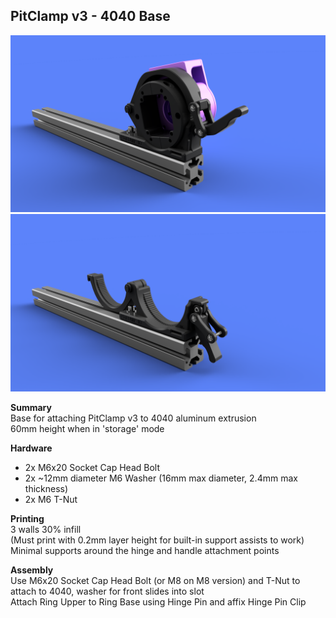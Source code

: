 ## PitClamp v3 - 4040 Base
![PitClamp v3 - 4040 Base](Images/Loosened_With_Baseplate.png)  
![PitClamp v3 - 4040 Base](Images/Fully_Open.png)  

**Summary**  
Base for attaching PitClamp v3 to 4040 aluminum extrusion  
60mm height when in 'storage' mode  

**Hardware**  
- 2x M6x20 Socket Cap Head Bolt
- 2x ~12mm diameter M6 Washer (16mm max diameter, 2.4mm max thickness)
- 2x M6 T-Nut

**Printing**  
3 walls 30% infill  
(Must print with 0.2mm layer height for built-in support assists to work)  
Minimal supports around the hinge and handle attachment points  

**Assembly**  
Use M6x20 Socket Cap Head Bolt (or M8 on M8 version) and T-Nut to attach to 4040, washer for front slides into slot  
Attach Ring Upper to Ring Base using Hinge Pin and affix Hinge Pin Clip  

